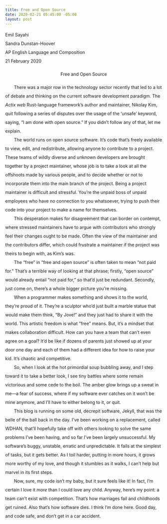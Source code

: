 ```yaml
---
title: Free and Open Source
date: 2020-02-21 05:45:00 -05:00
layout: post
---
```


<article>
<div style="line-height: 2;">
<p>
Emil Sayahi<br>
Sandra Dunstan-Hoover<br>
AP English Language and Composition<br>
21 February 2020<br>
</p>

<p align="center" style="line-height: 2;">Free and Open Source</p>
<p style="line-height: 2;">
	&emsp;&emsp;There was a major row in the technology sector recently that led to a lot of debate and thinking on the current software development paradigm. The <em>Actix web</em> Rust-language framework’s author and maintainer, Nikolay Kim, quit following a series of disputes over the usage of the ‘unsafe’ keyword, saying, “I am done with open source.” If you didn’t follow any of that, let me explain.<br>
	&emsp;&emsp;The world runs on open source software. It’s code that’s freely available to view, edit, and redistribute, allowing anyone to contribute to a project. These teams of wildly diverse and unknown developers are brought together by a project maintainer, whose job is to take a look at all the offshoots made by various people, and to decide whether or not to incorporate them into the main branch of the project. Being a project maintainer is difficult and stressful. You’re the unpaid boss of unpaid employees who have no connection to you whatsoever, trying to push their code into your project to make a name for themselves.<br>
	&emsp;&emsp;This desperation makes for disagreement that can border on contempt, where stressed maintainers have to argue with contributors who strongly feel their changes ought to be made. Often the view of the maintainer and the contributors differ, which could frustrate a maintainer if the project was theirs to begin with, as Kim’s was.<br>
	&emsp;&emsp;The “free” in “free and open source” is often taken to mean “not paid for.” That’s a terrible way of looking at that phrase; firstly, “open source” would already entail “not paid for,” so that’d just be redundant. Secondly, just come on, there’s a whole bigger picture you’re missing.<br>
	&emsp;&emsp;When a programmer makes something and shows it to the world, they’re proud of it. They’re a sculptor who’d just built a marble statue that would make them think, “By Jove!” and they just had to share it with the world. This artistic freedom is what “free” means. But, it’s a mindset that makes collaboration difficult. How can you have a team that can’t even agree on a goal? It’d be like if dozens of parents just showed up at your door one day and each of them had a different idea for how to raise your kid. It’s chaotic and competitive.<br>
	&emsp;&emsp;So, when I look at the hot primordial soup bubbling away, and I step toward it to take a better look, I see tiny battles where some remain victorious and some cede to the boil. The amber glow brings up a sweat in me—a fear of success, where if my software ever catches on it won’t be mine anymore, and I’ll have to either belong to it, or quit.<br>
	&emsp;&emsp;This blog is running on some old, decrepit software, Jekyll, that was the belle of the ball back in the day. I’ve been working on a replacement, called WDHAN, that’ll hopefully take off with others looking to solve the same problems I’ve been having, and so far I’ve been largely unsuccessful. My software’s buggy, unstable, erratic and unpredictable. It fails at the simplest of tasks, but it gets better. As I toil harder, putting in more hours, it grows more worthy of my love, and though it stumbles as it walks, I can’t help but marvel in its first steps.<br>
	&emsp;&emsp;Now, sure, my code isn’t my baby, but it sure feels like it! In fact, I’m certain I love it <em>more</em> than I could love any child. Anyway, here’s my point: a team can’t exist with competition. That’s how marriages fail and childhoods get ruined. Also that’s how software dies. I think I’m done here. Good day, and code safe, and don’t get in a car accident.
</p>